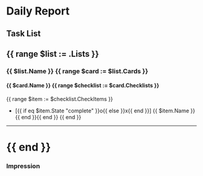 # Daily Report
## Task List
{{ range $list := .Lists }}
--------------------------------------
### {{ $list.Name }} {{ range $card := $list.Cards }}
#### {{ $card.Name }} {{ range $checklist := $card.Checklists }}
{{ range $item := $checklist.CheckItems }}
- [{{ if eq $item.State "complete" }}o{{ else }}x{{ end }}] {{ $item.Name }} {{ end }}{{ end }}
{{ end }}
--------------------------------------
{{ end }}
=====================================================
### Impression

